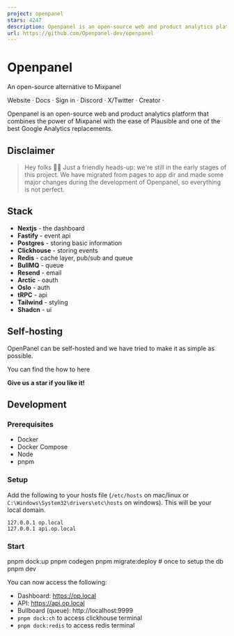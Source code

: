 ```yaml
---
project: openpanel
stars: 4247
description: Openpanel is an open-source web and product analytics platform that combines the power of Mixpanel with the ease of Plausible and one of the best Google Analytics replacements.
url: https://github.com/Openpanel-dev/openpanel
---
```


**Openpanel**
=============

An open-source alternative to Mixpanel  
  
Website · Docs · Sign in · Discord · X/Twitter · Creator ·

  
  

Openpanel is an open-source web and product analytics platform that combines the power of Mixpanel with the ease of Plausible and one of the best Google Analytics replacements.

Disclaimer
----------

> Hey folks 👋🏻 Just a friendly heads-up: we're still in the early stages of this project. We have migrated from pages to app dir and made some major changes during the development of Openpanel, so everything is not perfect.

Stack
-----

-   **Nextjs** - the dashboard
-   **Fastify** - event api
-   **Postgres** - storing basic information
-   **Clickhouse** - storing events
-   **Redis** - cache layer, pub/sub and queue
-   **BullMQ** - queue
-   **Resend** - email
-   **Arctic** - oauth
-   **Oslo** - auth
-   **tRPC** - api
-   **Tailwind** - styling
-   **Shadcn** - ui

Self-hosting
------------

OpenPanel can be self-hosted and we have tried to make it as simple as possible.

You can find the how to here

**Give us a star if you like it!**

Development
-----------

### Prerequisites

-   Docker
-   Docker Compose
-   Node
-   pnpm

### Setup

Add the following to your hosts file (`/etc/hosts` on mac/linux or `C:\Windows\System32\drivers\etc\hosts` on windows). This will be your local domain.

```
127.0.0.1 op.local
127.0.0.1 api.op.local
```

### Start

pnpm dock:up
pnpm codegen
pnpm migrate:deploy # once to setup the db
pnpm dev

You can now access the following:

-   Dashboard: https://op.local
-   API: https://api.op.local
-   Bullboard (queue): http://localhost:9999
-   `pnpm dock:ch` to access clickhouse terminal
-   `pnpm dock:redis` to access redis terminal
